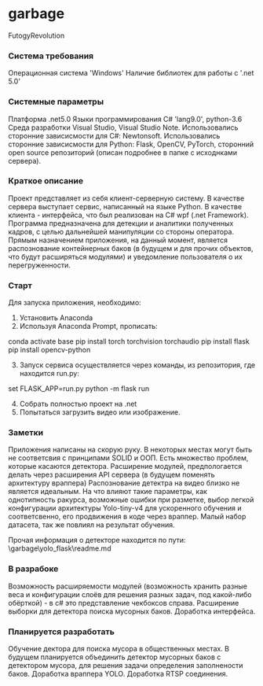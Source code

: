 # garbage
FutogyRevolution

### Система требования
Операционная система 'Windows'
Наличие библиотек для работы с '.net 5.0'

### Системные параметры
Платформа .net5.0
Языки программирования C# 'lang9.0', python-3.6
Среда разработки Visual Studio, Visual Studio Note.
Использовались сторонние зависисмости для C#: Newtonsoft.
Использовались сторонние зависисмости для Python: Flask, OpenCV, PyTorch, сторонний open source репозиторий (описан подробнее в папке с исходнками сервера).

### Краткое описание
Проект представляет из себя клиент-серверную систему. В качестве сервера выступает сервис, написанный на языке Python. В качестве клиента - интерфейса, что был реализован на C# wpf (.net Framework). Программа предназначена для детекции и аналитики полученных кадров, с целью дальнейшей манипуляции со стороны оператора.
Прямым назначением приложения, на данный момент, является распознование контейнерных баков (в будущем и для прочих объектов, что будут расширяться модулями) и уведомление пользователя о их перегруженности.

### Старт 
Для запуска приложения, необходимо:
1) Установить Anaconda
2) Используя Anaconda Prompt, прописать:

conda activate base
pip install torch torchvision torchaudio
pip install flask
pip install opencv-python

3) Запуск сервиса осуществляется через команды, из репозитория, где находится run.py:

set FLASK_APP=run.py
python -m flask run

4) Cобрать полностью проект на .net
5) Попытаться загрузить видео или изображение.

### Заметки
Приложения написаны на скорую руку. В некоторых местах могут быть не соответсвия с принципами SOLID и ООП.
Есть множество проблем, которые касаются детектора. Расширение модулей, предпологается делать через расширения API сервера (в будущем поменять архитектуру враппера)
Распознование детектра на видео близко не является идеальным. На что влияют такие параметры, как однотипность ракурса, возможные ошибки при разметке, выбор легкой конфигурации архитектуры Yolo-tiny-v4 для ускоренного обучения и соответсвенно, его продвижения в коде через враппер. Малый набор датасета, так же повлиял на результат
обучения. 

Прочая информация о детекторе находится по пути: \garbage\yolo_flask\readme.md

### В разрабоке
Возможность расширяемости модулей (возможность хранить разные веса и конфигурации слоёв для решения разных задач, под какой-либо обёрткой) - в c# это представление чекбоксов справа.
Расширение выборки для детектора поиска мусорных баков. 
Доработка интерфейса.

### Планируется разработать
Обучение дектора для поиска мусора в общественных местах.
В будущем планируется объединить детектор мусорных баков с детектором мусора, для решения задачи определения заполнености баков.
Доработка враппера YOLO.
Доработка RTSP соединения.